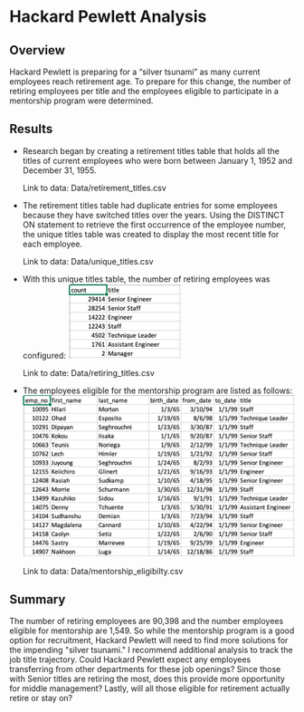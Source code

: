# Hackard Pewlett Analysis

## Overview
Hackard Pewlett is preparing for a “silver tsunami” as many current employees reach retirement age. To prepare for this change, the number of retiring employees per title and the employees eligible to participate in a mentorship program were determined.

## Results
* Research began by creating a retirement titles table that holds all the titles of current employees who were born between January 1, 1952 and December 31, 1955.

    Link to data: Data/retirement_titles.csv

* The retirement titles table had duplicate entries for some employees because they have switched titles over the years. Using the DISTINCT ON statement to retrieve the first occurrence of the employee number, the unique titles table was created to display the most recent title for each employee. 

    Link to data: Data/unique_titles.csv

* With this unique titles table, the number of retiring employees was configured:
![retiring_titles.png](Images/retiring_titles.png)

    Link to date: Data/retiring_titles.csv

* The employees eligible for the mentorship program are listed as follows:
![mentorship_eligibility.png](Images/mentorship_eligibility.png)

    Link to data: Data/mentorship_eligibilty.csv

## Summary
The number of retiring employees are 90,398 and the number employees eligible for mentorship are 1,549. So while the mentorship program is a good option for recruitment, Hackard Pewlett will need to find more solutions for the impending "silver tsunami." I recommend additional analysis to track the job title trajectory. Could Hackard Pewlett expect any employees transferring from other departments for these job openings? Since those with Senior titles are retiring the most, does this provide more opportunity for middle management? Lastly, will all those eligible for retirement actually retire or stay on?